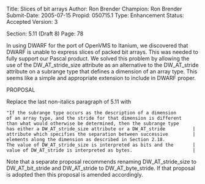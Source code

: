 Title:       Slices of bit arrays
Author:      Ron Brender
Champion:    Ron Brender
Submit-Date: 2005-07-15
Propid:      050715.1
Type:        Enhancement
Status:      Accepted
Version:     3

Section: 5.11 (Draft 8)
Page: 78

In using DWARF for the port of OpenVMS to Itanium, we discovered
that DWARF is unable to express slices of packed bit arrays. This
was needed to fully support our Pascal product. We solved this
problem by allowing the use of the DW_AT_stride_size attribute
as an alternative to the DW_AT_stride attribute on a subrange type
that defines a dimension of an array type. This seems like a
simple and appropriate extension to include in DWARF proper.

PROPOSAL

Replace the last non-italics paragraph of 5.11 with

    "If the subrange type occurs as the description of a dimension
    of an array type, and the stride for that dimension is different
    than what would otherwise be determined, then the subrange type
    has either a DW_AT_stride_size attribute or a DW_AT_stride          |
    attribute which specifies the separation between successive         |
    elements along the dimension as described in Section 2.18.
    The value of DW_AT_stride_size is interpreted as bits and the       |
    value of DW_AT_stride is interpreted as bytes.                      |


Note that a separate proposal recommends renaming DW_AT_stride_size
to DW_AT_bit_stride and DW_AT_stride to DW_AT_byte_stride. If that
proposal is adopted then this proposal is amended accordingly.
